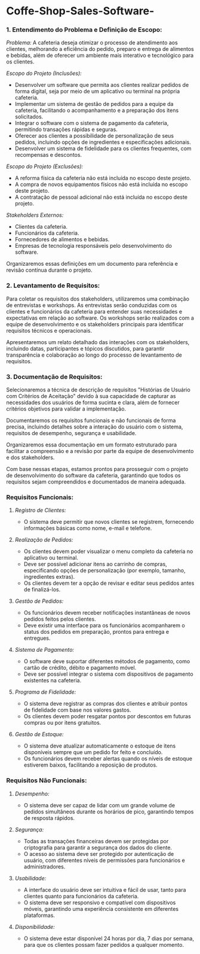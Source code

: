 # Coffe-Shop-Sales-Software-

### 1. Entendimento do Problema e Definição de Escopo:

*Problema:*
A cafeteria deseja otimizar o processo de atendimento aos clientes, melhorando a eficiência do pedido, preparo e entrega de alimentos e bebidas, além de oferecer um ambiente mais interativo e tecnológico para os clientes.

*Escopo do Projeto (Inclusões):*
- Desenvolver um software que permita aos clientes realizar pedidos de forma digital, seja por meio de um aplicativo ou terminal na própria cafeteria.
- Implementar um sistema de gestão de pedidos para a equipe da cafeteria, facilitando o acompanhamento e a preparação dos itens solicitados.
- Integrar o software com o sistema de pagamento da cafeteria, permitindo transações rápidas e seguras.
- Oferecer aos clientes a possibilidade de personalização de seus pedidos, incluindo opções de ingredientes e especificações adicionais.
- Desenvolver um sistema de fidelidade para os clientes frequentes, com recompensas e descontos.

*Escopo do Projeto (Exclusões):*
- A reforma física da cafeteria não está incluída no escopo deste projeto.
- A compra de novos equipamentos físicos não está incluída no escopo deste projeto.
- A contratação de pessoal adicional não está incluída no escopo deste projeto.

*Stakeholders Externos:*
- Clientes da cafeteria.
- Funcionários da cafeteria.
- Fornecedores de alimentos e bebidas.
- Empresas de tecnologia responsáveis pelo desenvolvimento do software.

Organizaremos essas definições em um documento para referência e revisão contínua durante o projeto.

### 2. Levantamento de Requisitos:

Para coletar os requisitos dos stakeholders, utilizaremos uma combinação de entrevistas e workshops. As entrevistas serão conduzidas com os clientes e funcionários da cafeteria para entender suas necessidades e expectativas em relação ao software. Os workshops serão realizados com a equipe de desenvolvimento e os stakeholders principais para identificar requisitos técnicos e operacionais.

Apresentaremos um relato detalhado das interações com os stakeholders, incluindo datas, participantes e tópicos discutidos, para garantir transparência e colaboração ao longo do processo de levantamento de requisitos.

### 3. Documentação de Requisitos:

Selecionaremos a técnica de descrição de requisitos "Histórias de Usuário com Critérios de Aceitação" devido à sua capacidade de capturar as necessidades dos usuários de forma sucinta e clara, além de fornecer critérios objetivos para validar a implementação.

Documentaremos os requisitos funcionais e não funcionais de forma precisa, incluindo detalhes sobre a interação do usuário com o sistema, requisitos de desempenho, segurança e usabilidade.

Organizaremos essa documentação em um formato estruturado para facilitar a compreensão e a revisão por parte da equipe de desenvolvimento e dos stakeholders.

Com base nessas etapas, estamos prontos para prosseguir com o projeto de desenvolvimento do software da cafeteria, garantindo que todos os requisitos sejam compreendidos e documentados de maneira adequada.

### Requisitos Funcionais:

1. *Registro de Clientes:*
   - O sistema deve permitir que novos clientes se registrem, fornecendo informações básicas como nome, e-mail e telefone.

2. *Realização de Pedidos:*
   - Os clientes devem poder visualizar o menu completo da cafeteria no aplicativo ou terminal.
   - Deve ser possível adicionar itens ao carrinho de compras, especificando opções de personalização (por exemplo, tamanho, ingredientes extras).
   - Os clientes devem ter a opção de revisar e editar seus pedidos antes de finalizá-los.

3. *Gestão de Pedidos:*
   - Os funcionários devem receber notificações instantâneas de novos pedidos feitos pelos clientes.
   - Deve existir uma interface para os funcionários acompanharem o status dos pedidos em preparação, prontos para entrega e entregues.

4. *Sistema de Pagamento:*
   - O software deve suportar diferentes métodos de pagamento, como cartão de crédito, débito e pagamento móvel.
   - Deve ser possível integrar o sistema com dispositivos de pagamento existentes na cafeteria.

5. *Programa de Fidelidade:*
   - O sistema deve registrar as compras dos clientes e atribuir pontos de fidelidade com base nos valores gastos.
   - Os clientes devem poder resgatar pontos por descontos em futuras compras ou por itens gratuitos.

6. *Gestão de Estoque:*
   - O sistema deve atualizar automaticamente o estoque de itens disponíveis sempre que um pedido for feito e concluído.
   - Os funcionários devem receber alertas quando os níveis de estoque estiverem baixos, facilitando a reposição de produtos.

### Requisitos Não Funcionais:

1. *Desempenho:*
   - O sistema deve ser capaz de lidar com um grande volume de pedidos simultâneos durante os horários de pico, garantindo tempos de resposta rápidos.

2. *Segurança:*
   - Todas as transações financeiras devem ser protegidas por criptografia para garantir a segurança dos dados do cliente.
   - O acesso ao sistema deve ser protegido por autenticação de usuário, com diferentes níveis de permissões para funcionários e administradores.

3. *Usabilidade:*
   - A interface do usuário deve ser intuitiva e fácil de usar, tanto para clientes quanto para funcionários da cafeteria.
   - O sistema deve ser responsivo e compatível com dispositivos móveis, garantindo uma experiência consistente em diferentes plataformas.

4. *Disponibilidade:*
   - O sistema deve estar disponível 24 horas por dia, 7 dias por semana, para que os clientes possam fazer pedidos a qualquer momento.

